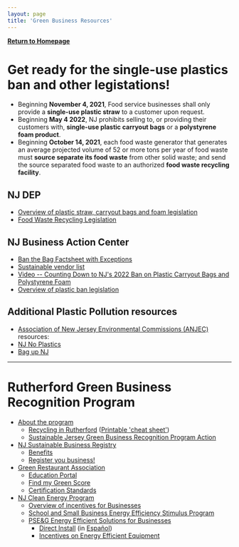 ```yaml
---
layout: page
title: 'Green Business Resources'
---
```


[**Return to Homepage**](/)

# Get ready for the single-use plastics ban and other legistations! 

* Beginning **November 4, 2021**, Food service businesses shall only provide a **single-use plastic straw** to a customer upon request.
* Beginning **May 4 2022**, NJ prohibits selling to, or providing their customers with, **single-use plastic carryout bags** or a **polystyrene foam product**.
* Beginning **October 14, 2021**, each food waste generator that generates an average projected volume of 52 or more tons per year of food waste must **source separate its food waste** from other solid waste; and send the source separated food waste to an authorized **food waste recycling facility**.

## NJ DEP
* [Overview of plastic straw, carryout bags and foam legislation](https://www.nj.gov/dep/plastic-ban-law/)
* [Food Waste Recycling Legislation](https://www.nj.gov/dep/dshw/food-waste-recycling-law/)

## NJ Business Action Center
* [Ban the Bag Factsheet with Exceptions](https://www.nj.gov/dep/dshw/plastic-ban-law/nj_plastics_ban.pdf)
* [Sustainable vendor list](https://business.nj.gov/bags/buyer-sign-in)
* [Video -- Counting Down to NJ's 2022 Ban on Plastic Carryout Bags and Polystyrene Foam](https://www.youtube.com/watch?v=GrmgV39aph0)
* [Overview of plastic ban legislation](https://business.nj.gov/bags/plastic-ban-law)

## Additional Plastic Pollution resources
* [Association of New Jersey Environmental Commissions (ANJEC)](https://anjec.org) resources:
* [NJ No Plastics](https://njnoplastics.org)
* [Bag up NJ](https://www.njclean.org/our-programs/bag-up-nj)

----

# Rutherford Green Business Recognition Program

* [About the program](../green-leaf-program/)
    * [Recycling in Rutherford](/departments/public-works/recycling-information/)
        ([Printable 'cheat sheet'](https://storage.googleapis.com/static.rutherford-nj.com/public-works/Rutherford%202019%20recycling.pdf))
    * [Sustainable Jersey Green Business Recognition Program Action](https://www.sustainablejersey.com/actions/?type=1336777436&tx_sjcert_action%5BactionObject%5D=46&tx_sjcert_action%5Baction%5D=getPDF&tx_sjcert_action%5Bcontroller%5D=Action&cHash=ed52b645b6f7d1035b1317b4854c2e08)
* [NJ Sustainable Business Registry](http://registry.njsbdc.com)
    * [Benefits](http://registry.njsbdc.com/sites/default/files/Registry%20Flyer_%202019.pdf)
    * [Register you business!](http://registry.njsbdc.com/join-here)
* [Green Restaurant Association](https://www.dinegreen.com)
    * [Education Portal](https://www.dinegreen.com/education)
    * [Find my Green Score](https://www.dinegreen.com/form)
    * [Certification Standards](https://www.dinegreen.com/certification-standards)
* [NJ Clean Energy Program](https://njcleanenergy.com/commercial-industrial/home/home)
    * [Overview of incentives for Businesses](https://njcleanenergy.com/files/file/Library/FY22/CI%20Overview%202021-09-17%20final.pdf)
    * [School and Small Business Energy Efficiency Stimulus Program](https://njcleanenergy.com/school-and-small-business-energy-efficiency-stimulus-program)
    * [PSE&G Energy Efficient Solutions for Businesses ](https://bizsave.pseg.com/home/)
        * [Direct Install](https://bizsave.pseg.com/home/wp-content/uploads/2021/10/PSEG_Brochure_SmBiz_DirectInstall_R3.pdf) (in [Español](https://bizsave.pseg.com/home/wp-content/uploads/2021/10/PSEG_Brochure_SmBiz_DirectInstall_Spanish_R2.pdf))
        * [Incentives on Energy Efficient Equipment](https://bizsave.pseg.com/home/energy-efficiency-equipment/)
